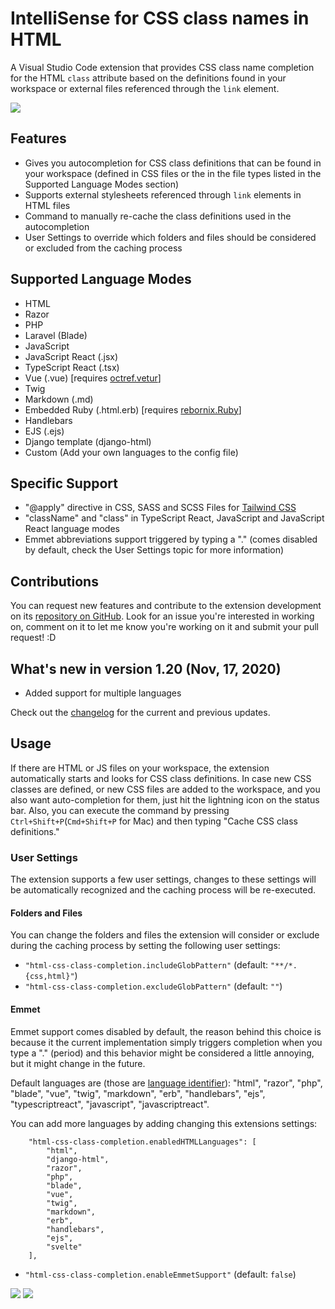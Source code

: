 # IntelliSense for CSS class names in HTML

A Visual Studio Code extension that provides CSS class name completion for the HTML `class` attribute based on the definitions found in your workspace or external files referenced through the `link` element.

![](https://i.imgur.com/5crMfTj.gif)

## Features

-   Gives you autocompletion for CSS class definitions that can be found in your workspace (defined in CSS files or the in the file types listed in the Supported Language Modes section)
-   Supports external stylesheets referenced through `link` elements in HTML files
-   Command to manually re-cache the class definitions used in the autocompletion
-   User Settings to override which folders and files should be considered or excluded from the caching process

## Supported Language Modes

-   HTML
-   Razor
-   PHP
-   Laravel (Blade)
-   JavaScript
-   JavaScript React (.jsx)
-   TypeScript React (.tsx)
-   Vue (.vue) [requires [octref.vetur](https://marketplace.visualstudio.com/items?itemName=octref.vetur)]
-   Twig
-   Markdown (.md)
-   Embedded Ruby (.html.erb) [requires [rebornix.Ruby](https://marketplace.visualstudio.com/items?itemName=rebornix.Ruby)]
-   Handlebars
-   EJS (.ejs)
-   Django template (django-html)
-   Custom (Add your own languages to the config file)

## Specific Support

-   "@apply" directive in CSS, SASS and SCSS Files for [Tailwind CSS](https://tailwindcss.com)
-   "className" and "class" in TypeScript React, JavaScript and JavaScript React language modes
-   Emmet abbreviations support triggered by typing a "." (comes disabled by default, check the User Settings topic for more information)

## Contributions

You can request new features and contribute to the extension development on its [repository on GitHub](https://github.com/natecorkish/HTML-CSS-Class-Completion/issues). Look for an issue you're interested in working on, comment on it to let me know you're working on it and submit your pull request! :D

## What's new in version 1.20 (Nov, 17, 2020)

-   Added support for multiple languages

Check out the [changelog](https://github.com/natecorkish/HTML-CSS-Class-Completion/blob/master/CHANGELOG.md) for the current and previous updates.

## Usage

If there are HTML or JS files on your workspace, the extension automatically starts and looks for CSS class definitions. In case new CSS classes are defined, or new CSS files are added to the workspace, and you also want auto-completion for them, just hit the lightning icon on the status bar. Also, you can execute the command by pressing `Ctrl+Shift+P`(`Cmd+Shift+P` for Mac) and then typing "Cache CSS class definitions."

### User Settings

The extension supports a few user settings, changes to these settings will be automatically recognized and the caching process will be re-executed.

#### Folders and Files

You can change the folders and files the extension will consider or exclude during the caching process by setting the following user settings:

-   `"html-css-class-completion.includeGlobPattern"` (default: `"**/*.{css,html}"`)
-   `"html-css-class-completion.excludeGlobPattern"` (default: `""`)

#### Emmet

Emmet support comes disabled by default, the reason behind this choice is because it the current implementation simply triggers completion when you type a "." (period) and this behavior might be considered a little annoying, but it might change in the future.

Default languages are (those are [language identifier](https://code.visualstudio.com/docs/languages/identifiers#_known-language-identifiers)): "html", "razor", "php", "blade", "vue", "twig", "markdown", "erb", "handlebars", "ejs", "typescriptreact", "javascript", "javascriptreact".

You can add more languages by adding changing this extensions settings:

```
    "html-css-class-completion.enabledHTMLLanguages": [
        "html",
        "django-html",
        "razor",
        "php",
        "blade",
        "vue",
        "twig",
        "markdown",
        "erb",
        "handlebars",
        "ejs",
        "svelte"
    ],

```

-   `"html-css-class-completion.enableEmmetSupport"` (default: `false`)

![](https://i.imgur.com/O7NjEUW.gif)
![](https://i.imgur.com/uyiXqMb.gif)
